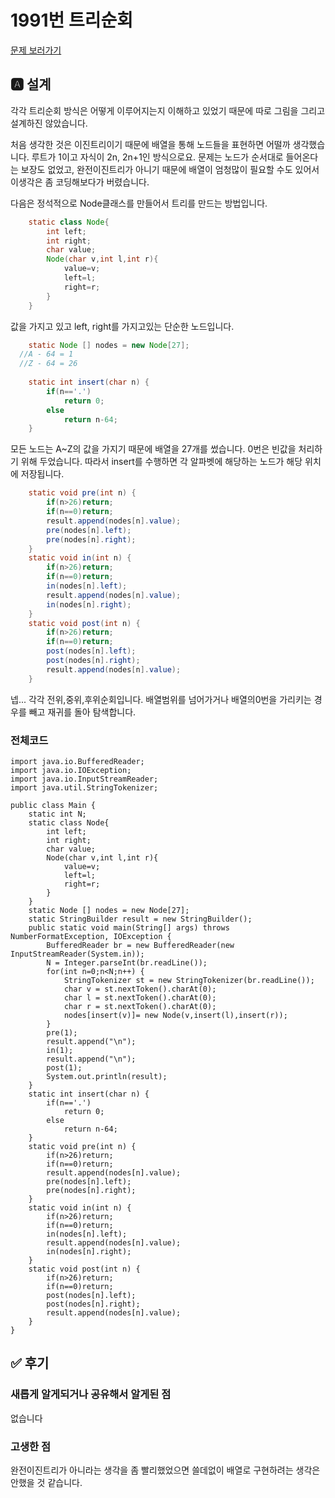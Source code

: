 # 1991번 트리순회
[문제 보러가기](https://www.acmicpc.net/problem/1991)

## 🅰 설계
각각 트리순회 방식은 어떻게 이루어지는지 이해하고 있었기 때문에 따로 그림을 그리고 설계하진 않았습니다.

처음 생각한 것은 이진트리이기 때문에 배열을 통해 노드들을 표현하면 어떨까 생각했습니다. 루트가 1이고 자식이 2n, 2n+1인 방식으로요.
문제는 노드가 순서대로 들어온다는 보장도 없었고, 완전이진트리가 아니기 때문에 배열이 엄청많이 필요할 수도 있어서 이생각은 좀 코딩해보다가 버렸습니다.

다음은 정석적으로 Node클래스를 만들어서 트리를 만드는 방법입니다.
```java
	static class Node{
		int left;
		int right;
		char value;
		Node(char v,int l,int r){
			value=v;
			left=l;
			right=r;
		}
	}
```
값을 가지고 있고 left, right를 가지고있는 단순한 노드입니다.
```java
	static Node [] nodes = new Node[27];
  //A - 64 = 1
  //Z - 64 = 26
  
  	static int insert(char n) {
		if(n=='.')
			return 0;
		else
			return n-64;
	}
```
모든 노드는 A~Z의 값을 가지기 때문에 배열을 27개를 썼습니다. 0번은 빈값을 처리하기 위해 두었습니다.
따라서 insert를 수행하면 각 알파벳에 해당하는 노드가 해당 위치에 저장됩니다. 
```java
	static void pre(int n) {
		if(n>26)return;
		if(n==0)return;
		result.append(nodes[n].value);
		pre(nodes[n].left);
		pre(nodes[n].right);
	}
	static void in(int n) {
		if(n>26)return;
		if(n==0)return;
		in(nodes[n].left);
		result.append(nodes[n].value);
		in(nodes[n].right);
	}
	static void post(int n) {
		if(n>26)return;
		if(n==0)return;
		post(nodes[n].left);
		post(nodes[n].right);
		result.append(nodes[n].value);
	}
```
넵... 각각 전위,중위,후위순회입니다. 배열범위를 넘어가거나 배열의0번을 가리키는 경우를 빼고 재귀를 돌아 탐색합니다. 

### 전체코드
```
import java.io.BufferedReader;
import java.io.IOException;
import java.io.InputStreamReader;
import java.util.StringTokenizer;

public class Main {
	static int N;
	static class Node{
		int left;
		int right;
		char value;
		Node(char v,int l,int r){
			value=v;
			left=l;
			right=r;
		}
	}
	static Node [] nodes = new Node[27];
	static StringBuilder result = new StringBuilder(); 
	public static void main(String[] args) throws NumberFormatException, IOException {
		BufferedReader br = new BufferedReader(new InputStreamReader(System.in));
		N = Integer.parseInt(br.readLine());
		for(int n=0;n<N;n++) {
			StringTokenizer st = new StringTokenizer(br.readLine());
			char v = st.nextToken().charAt(0);
			char l = st.nextToken().charAt(0);
			char r = st.nextToken().charAt(0);
			nodes[insert(v)]= new Node(v,insert(l),insert(r));
		}
		pre(1);
		result.append("\n");
		in(1);
		result.append("\n");
		post(1);
		System.out.println(result);
	}
	static int insert(char n) {
		if(n=='.')
			return 0;
		else
			return n-64;
	}
	static void pre(int n) {
		if(n>26)return;
		if(n==0)return;
		result.append(nodes[n].value);
		pre(nodes[n].left);
		pre(nodes[n].right);
	}
	static void in(int n) {
		if(n>26)return;
		if(n==0)return;
		in(nodes[n].left);
		result.append(nodes[n].value);
		in(nodes[n].right);
	}
	static void post(int n) {
		if(n>26)return;
		if(n==0)return;
		post(nodes[n].left);
		post(nodes[n].right);
		result.append(nodes[n].value);
	}
}
```
## ✅ 후기
### 새롭게 알게되거나 공유해서 알게된 점
없습니다  
### 고생한 점
완전이진트리가 아니라는 생각을 좀 빨리했었으면 쓸데없이 배열로 구현하려는 생각은 안했을 것 같습니다.
